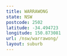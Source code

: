 ```yaml
---
title: WARRAWONG
state: NSW
postcode: 2502
latitude: -34.494723
longitude: 150.873081
url: /nsw/warrawong/
layout: suburb
---
```

